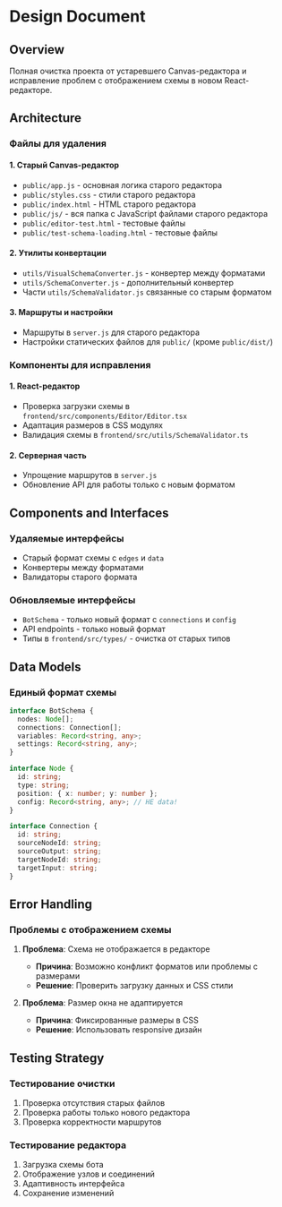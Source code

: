 # Design Document

## Overview

Полная очистка проекта от устаревшего Canvas-редактора и исправление проблем с отображением схемы в новом React-редакторе.

## Architecture

### Файлы для удаления

#### 1. Старый Canvas-редактор
- `public/app.js` - основная логика старого редактора
- `public/styles.css` - стили старого редактора  
- `public/index.html` - HTML старого редактора
- `public/js/` - вся папка с JavaScript файлами старого редактора
- `public/editor-test.html` - тестовые файлы
- `public/test-schema-loading.html` - тестовые файлы

#### 2. Утилиты конвертации
- `utils/VisualSchemaConverter.js` - конвертер между форматами
- `utils/SchemaConverter.js` - дополнительный конвертер
- Части `utils/SchemaValidator.js` связанные со старым форматом

#### 3. Маршруты и настройки
- Маршруты в `server.js` для старого редактора
- Настройки статических файлов для `public/` (кроме `public/dist/`)

### Компоненты для исправления

#### 1. React-редактор
- Проверка загрузки схемы в `frontend/src/components/Editor/Editor.tsx`
- Адаптация размеров в CSS модулях
- Валидация схемы в `frontend/src/utils/SchemaValidator.ts`

#### 2. Серверная часть
- Упрощение маршрутов в `server.js`
- Обновление API для работы только с новым форматом

## Components and Interfaces

### Удаляемые интерфейсы
- Старый формат схемы с `edges` и `data`
- Конвертеры между форматами
- Валидаторы старого формата

### Обновляемые интерфейсы
- `BotSchema` - только новый формат с `connections` и `config`
- API endpoints - только новый формат
- Типы в `frontend/src/types/` - очистка от старых типов

## Data Models

### Единый формат схемы
```typescript
interface BotSchema {
  nodes: Node[];
  connections: Connection[];
  variables: Record<string, any>;
  settings: Record<string, any>;
}

interface Node {
  id: string;
  type: string;
  position: { x: number; y: number };
  config: Record<string, any>; // НЕ data!
}

interface Connection {
  id: string;
  sourceNodeId: string;
  sourceOutput: string;
  targetNodeId: string;
  targetInput: string;
}
```

## Error Handling

### Проблемы с отображением схемы
1. **Проблема**: Схема не отображается в редакторе
   - **Причина**: Возможно конфликт форматов или проблемы с размерами
   - **Решение**: Проверить загрузку данных и CSS стили

2. **Проблема**: Размер окна не адаптируется
   - **Причина**: Фиксированные размеры в CSS
   - **Решение**: Использовать responsive дизайн

## Testing Strategy

### Тестирование очистки
1. Проверка отсутствия старых файлов
2. Проверка работы только нового редактора
3. Проверка корректности маршрутов

### Тестирование редактора
1. Загрузка схемы бота
2. Отображение узлов и соединений
3. Адаптивность интерфейса
4. Сохранение изменений